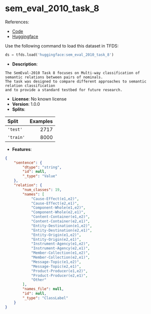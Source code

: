 # sem_eval_2010_task_8

References:

*   [Code](https://github.com/huggingface/datasets/blob/master/datasets/sem_eval_2010_task_8)
*   [Huggingface](https://huggingface.co/datasets/sem_eval_2010_task_8)



Use the following command to load this dataset in TFDS:

```python
ds = tfds.load('huggingface:sem_eval_2010_task_8')
```

*   **Description**:

```
The SemEval-2010 Task 8 focuses on Multi-way classification of semantic relations between pairs of nominals.
The task was designed to compare different approaches to semantic relation classification
and to provide a standard testbed for future research.
```

*   **License**: No known license
*   **Version**: 1.0.0
*   **Splits**:

Split  | Examples
:----- | -------:
`'test'` | 2717
`'train'` | 8000

*   **Features**:

```json
{
    "sentence": {
        "dtype": "string",
        "id": null,
        "_type": "Value"
    },
    "relation": {
        "num_classes": 19,
        "names": [
            "Cause-Effect(e1,e2)",
            "Cause-Effect(e2,e1)",
            "Component-Whole(e1,e2)",
            "Component-Whole(e2,e1)",
            "Content-Container(e1,e2)",
            "Content-Container(e2,e1)",
            "Entity-Destination(e1,e2)",
            "Entity-Destination(e2,e1)",
            "Entity-Origin(e1,e2)",
            "Entity-Origin(e2,e1)",
            "Instrument-Agency(e1,e2)",
            "Instrument-Agency(e2,e1)",
            "Member-Collection(e1,e2)",
            "Member-Collection(e2,e1)",
            "Message-Topic(e1,e2)",
            "Message-Topic(e2,e1)",
            "Product-Producer(e1,e2)",
            "Product-Producer(e2,e1)",
            "Other"
        ],
        "names_file": null,
        "id": null,
        "_type": "ClassLabel"
    }
}
```


